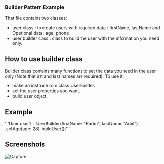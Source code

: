 ### Builder Pattern Example
That file contains two classes: 
- user class : to create users with required data : firstName, lastName and Opetional data : age, phone
- user builder class : class to build the user with the information you need only.

## How to use builder class 
Builder class contains many functions to set the data you need in the user only (Note that irst and last names are required).
To use it : 
- make an instance rom class UserBuilder.
- set the user properties you want.
- build user object.

## Example
'''User user1 = UserBuilder(firstName: "Karim", lastName: "Adel")
      .setAge(age: 28)
      .buildUser();'''

## Screenshots
![Capture](https://github.com/user-attachments/assets/ad885863-f1f6-45a3-af55-0d1adce36609)
